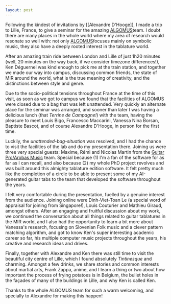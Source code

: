 ```yaml
---
layout: post
---
```


Following the kindest of invitations by [[Alexandre D'Hooge]], I made a trip to Lille, France, to give a seminar for the amazing [ALGOMUS](http://algomus.fr/)team. I doubt there are many places in the whole world where my area of research would resonate so well with: not only [ALGOMUS](http://algomus.fr/)focuses mainly on symbolic music, they also have a deeply rooted interest in the tablature world.

After an amazing train ride between London and Lille of just 1h20 minutes (well, 20 minutes on the way back, if we consider timezone differences!), Ken Déguernel was kind enough to pick me at the train station, and together we made our way into campus, discussing common friends, the state of MIR around the world, what is the true meaning of creativity, and the distinctions between style and genre.

Due to the socio-political tensions throughout France at the time of this visit, as soon as we got to campus we found that the facilities of ALGOMUS were closed due to a bag that was left unattended. Very quickly an alternate place for the seminar was arranged, and sooner than later I was having a delicious lunch (that *Terrine de Campagne!*) with the team, having the pleasure to meet Louis Bigo, Francesco Maccarini, Vanessa Nina Borsan, Baptiste Bascot, and of course Alexandre D'Hooge, in person for the first time.

Luckily, the *unattended-bag-situation* was resolved, and I had the chance to visit the facilities of the lab and do my presentation there. Joining us were three very special guests: Maxime, Rémi and Nicolas Martin from the [Guitar Pro/Arobas Music](https://www.guitar-pro.com/) team. Special because (1) I'm a fan of the software for as far as I can recall, and also because (2) my whole PhD project revolves and was built around this almighty tablature edition software. It felt pretty much like the completion of a circle to be able to present some of my AI-generated guitar tabs to the team that developed the software throughout the years.

I felt very comfortable during the presentation, fuelled by a genuine interest from the audience. Joining online were Dinh-Viet-Toan Le (a special word of appraisal for joining from Singapore!), Louis Couturier and Mathieu Giraud, amongst others. After an engaging and fruitful discussion about my work, we continued the conversation about all things related to guitar tablatures in the MIR world, and I also had the opportunity to learn a bit more about Vanessa's research, focusing on Slovenian Folk music and a clever pattern matching algorithm, and got to know Ken's super interesting academic career so far, his multiple computer music projects throughout the years, his creative and research ideas and drives.

Finally, together with Alexandre and Ken there was still time to visit the beautiful city centre of Lille, which I found absolutely *Tintinesque* and charming. Amongst a few drinks, we share stories and common interests about martial arts, Frank Zappa, anime, and I learn a thing or two about how important the process of frying potatoes is in Belgium, the bullet holes in the façades of many of the buildings in Lille, and why Ken is called Ken.

Thanks to the whole ALGOMUS team for such a warm welcoming, and specially to Alexandre for making this happen!
